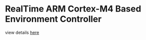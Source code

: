 # RealTime ARM Cortex-M4 Based Environment Controller
view details <a href="https://mehdi0xc.github.io/project/realtime-arm-cortex-m4-based-environment-controller/">here</a>
